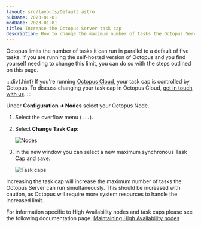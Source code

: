 ```yaml
---
layout: src/layouts/Default.astro
pubDate: 2023-01-01
modDate: 2023-01-01
title: Increase the Octopus Server task cap
description: How to change the maximum number of tasks the Octopus Server can run in parallel.
---
```


Octopus limits the number of tasks it can run in parallel to a default of five tasks. If you are running the self-hosted version of Octopus and you find yourself needing to change this limit, you can do so with the steps outlined on this page.

:::div{.hint}
If you're running [Octopus Cloud](/docs/octopus-cloud), your task cap is controlled by Octopus. To discuss changing your task cap in Octopus Cloud, [get in touch with us](https://octopus.com/company/contact).
:::

Under **Configuration ➜ Nodes** select your Octopus Node.

1. Select the overflow menu (`...`).
2. Select **Change Task Cap**:

   ![Nodes](/docs/img/support/images/taskcap.png)


3. In the new window you can select a new maximum synchronous Task Cap and save:


   ![Task caps](/docs/img/support/images/taskcap2.png)

Increasing the task cap will increase the maximum number of tasks the Octopus Server can run simultaneously. This should be increased with caution, as Octopus will require more system resources to handle the increased limit.

For information specific to High Availability nodes and task caps please see the following documentation page.
[Maintaining High Availability nodes](/docs/administration/high-availability/maintain/maintain-high-availability-nodes)
